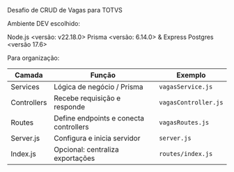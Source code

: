 Desafio de CRUD  de Vagas para TOTVS

Ambiente DEV escolhido:

Node.js <versão: v22.18.0>
Prisma <versão: 6.14.0>
& Express <REST>
Postgres <DB> <versão 17.6>

Para organização:

| Camada      | Função                                 | Exemplo              |
| ----------- | -------------------------------------- | -------------------- |
| Services    | Lógica de negócio / Prisma             | `vagasService.js`    |
| Controllers | Recebe requisição e responde           | `vagasController.js` |
| Routes      | Define endpoints e conecta controllers | `vagasRoutes.js`     |
| Server.js   | Configura e inicia servidor            | `server.js`          |
| Index.js    | Opcional: centraliza exportações       | `routes/index.js`    | <-- Opção em caso de muitas rotas.

